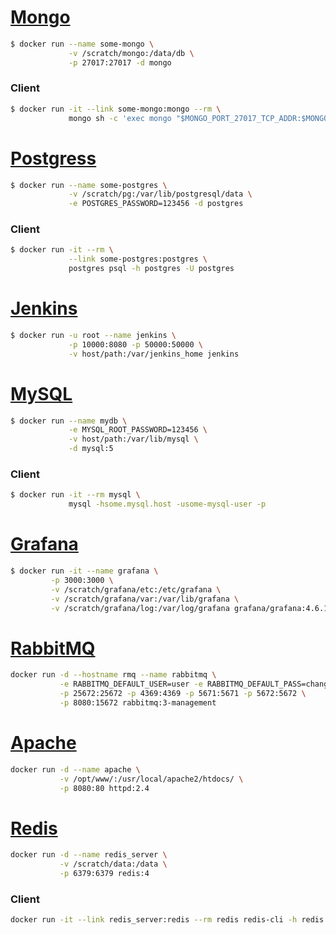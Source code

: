 # [Mongo](https://hub.docker.com/_/mongo/)
```bash
$ docker run --name some-mongo \
             -v /scratch/mongo:/data/db \
             -p 27017:27017 -d mongo
```
### Client
```bash
$ docker run -it --link some-mongo:mongo --rm \
             mongo sh -c 'exec mongo "$MONGO_PORT_27017_TCP_ADDR:$MONGO_PORT_27017_TCP_PORT/test"'
```
# [Postgress](https://hub.docker.com/_/postgres/)
```bash
$ docker run --name some-postgres \
             -v /scratch/pg:/var/lib/postgresql/data \
             -e POSTGRES_PASSWORD=123456 -d postgres
```
### Client
```bash
$ docker run -it --rm \
             --link some-postgres:postgres \
             postgres psql -h postgres -U postgres
```
# [Jenkins](https://hub.docker.com/_/jenkins/)
```bash
$ docker run -u root --name jenkins \
             -p 10000:8080 -p 50000:50000 \
             -v host/path:/var/jenkins_home jenkins
```
# [MySQL](https://hub.docker.com/_/mysql/)
```bash
$ docker run --name mydb \
             -e MYSQL_ROOT_PASSWORD=123456 \
             -v host/path:/var/lib/mysql \
             -d mysql:5
```
### Client
```bash
$ docker run -it --rm mysql \
             mysql -hsome.mysql.host -usome-mysql-user -p
```
# [Grafana](https://hub.docker.com/r/grafana/grafana/)
```bash
$ docker run -it --name grafana \
         -p 3000:3000 \
         -v /scratch/grafana/etc:/etc/grafana \
         -v /scratch/grafana/var:/var/lib/grafana \
         -v /scratch/grafana/log:/var/log/grafana grafana/grafana:4.6.1
```

# [RabbitMQ](https://hub.docker.com/_/rabbitmq/)
```bash
docker run -d --hostname rmq --name rabbitmq \
           -e RABBITMQ_DEFAULT_USER=user -e RABBITMQ_DEFAULT_PASS=changeme \
           -p 25672:25672 -p 4369:4369 -p 5671:5671 -p 5672:5672 \
           -p 8080:15672 rabbitmq:3-management
```

# [Apache](https://hub.docker.com/_/httpd/)
```bash
docker run -d --name apache \
           -v /opt/www/:/usr/local/apache2/htdocs/ \
           -p 8080:80 httpd:2.4
```

# [Redis](https://hub.docker.com/_/redis/)
```bash
docker run -d --name redis_server \
           -v /scratch/data:/data \
           -p 6379:6379 redis:4
```
### Client
```bash
docker run -it --link redis_server:redis --rm redis redis-cli -h redis -p 6379
```
